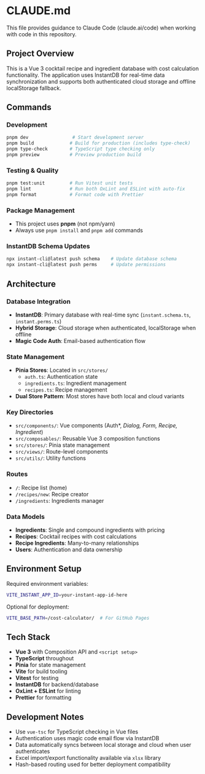 # CLAUDE.md

This file provides guidance to Claude Code (claude.ai/code) when working with code in this repository.

## Project Overview

This is a Vue 3 cocktail recipe and ingredient database with cost calculation functionality. The application uses InstantDB for real-time data synchronization and supports both authenticated cloud storage and offline localStorage fallback.

## Commands

### Development
```bash
pnpm dev                # Start development server
pnpm build             # Build for production (includes type-check)
pnpm type-check        # TypeScript type checking only
pnpm preview           # Preview production build
```

### Testing & Quality
```bash
pnpm test:unit         # Run Vitest unit tests
pnpm lint              # Run both OxLint and ESLint with auto-fix
pnpm format            # Format code with Prettier
```

### Package Management
- This project uses **pnpm** (not npm/yarn)
- Always use `pnpm install` and `pnpm add` commands

### InstantDB Schema Updates
```bash
npx instant-cli@latest push schema    # Update database schema
npx instant-cli@latest push perms     # Update permissions
```

## Architecture

### Database Integration
- **InstantDB**: Primary database with real-time sync (`instant.schema.ts`, `instant.perms.ts`)
- **Hybrid Storage**: Cloud storage when authenticated, localStorage when offline
- **Magic Code Auth**: Email-based authentication flow

### State Management
- **Pinia Stores**: Located in `src/stores/`
  - `auth.ts`: Authentication state
  - `ingredients.ts`: Ingredient management
  - `recipes.ts`: Recipe management
- **Dual Store Pattern**: Most stores have both local and cloud variants

### Key Directories
- `src/components/`: Vue components (Auth*, *Dialog, *Form, Recipe*, Ingredient*)
- `src/composables/`: Reusable Vue 3 composition functions
- `src/stores/`: Pinia state management
- `src/views/`: Route-level components
- `src/utils/`: Utility functions

### Routes
- `/`: Recipe list (home)
- `/recipes/new`: Recipe creator
- `/ingredients`: Ingredients manager

### Data Models
- **Ingredients**: Single and compound ingredients with pricing
- **Recipes**: Cocktail recipes with cost calculations
- **Recipe Ingredients**: Many-to-many relationships
- **Users**: Authentication and data ownership

## Environment Setup

Required environment variables:
```bash
VITE_INSTANT_APP_ID=your-instant-app-id-here
```

Optional for deployment:
```bash
VITE_BASE_PATH=/cost-calculator/  # For GitHub Pages
```

## Tech Stack

- **Vue 3** with Composition API and `<script setup>`
- **TypeScript** throughout
- **Pinia** for state management
- **Vite** for build tooling
- **Vitest** for testing
- **InstantDB** for backend/database
- **OxLint + ESLint** for linting
- **Prettier** for formatting

## Development Notes

- Use `vue-tsc` for TypeScript checking in Vue files
- Authentication uses magic code email flow via InstantDB
- Data automatically syncs between local storage and cloud when user authenticates
- Excel import/export functionality available via `xlsx` library
- Hash-based routing used for better deployment compatibility
